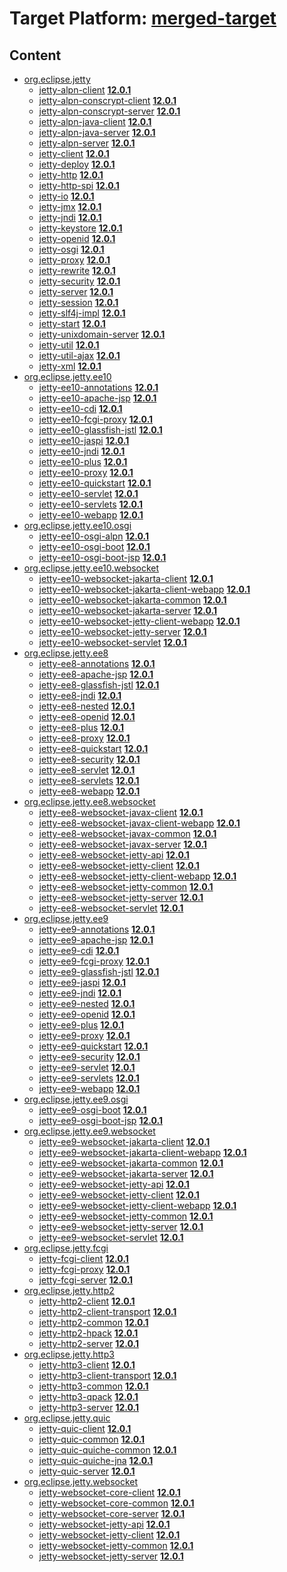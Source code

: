 # Target Platform: [merged-target](https://github.com/eclipse-orbit/orbit-simrel/blob/main/maven-jetty/tp/MavenJetty.target)

## Content
 - [org.eclipse.jetty](https://repo1.maven.org/maven2/org/eclipse/jetty/)
    - [jetty-alpn-client](https://repo1.maven.org/maven2/org/eclipse/jetty/jetty-alpn-client/) **[12.0.1](https://repo1.maven.org/maven2/org/eclipse/jetty/jetty-alpn-client/12.0.1)**
    - [jetty-alpn-conscrypt-client](https://repo1.maven.org/maven2/org/eclipse/jetty/jetty-alpn-conscrypt-client/) **[12.0.1](https://repo1.maven.org/maven2/org/eclipse/jetty/jetty-alpn-conscrypt-client/12.0.1)**
    - [jetty-alpn-conscrypt-server](https://repo1.maven.org/maven2/org/eclipse/jetty/jetty-alpn-conscrypt-server/) **[12.0.1](https://repo1.maven.org/maven2/org/eclipse/jetty/jetty-alpn-conscrypt-server/12.0.1)**
    - [jetty-alpn-java-client](https://repo1.maven.org/maven2/org/eclipse/jetty/jetty-alpn-java-client/) **[12.0.1](https://repo1.maven.org/maven2/org/eclipse/jetty/jetty-alpn-java-client/12.0.1)**
    - [jetty-alpn-java-server](https://repo1.maven.org/maven2/org/eclipse/jetty/jetty-alpn-java-server/) **[12.0.1](https://repo1.maven.org/maven2/org/eclipse/jetty/jetty-alpn-java-server/12.0.1)**
    - [jetty-alpn-server](https://repo1.maven.org/maven2/org/eclipse/jetty/jetty-alpn-server/) **[12.0.1](https://repo1.maven.org/maven2/org/eclipse/jetty/jetty-alpn-server/12.0.1)**
    - [jetty-client](https://repo1.maven.org/maven2/org/eclipse/jetty/jetty-client/) **[12.0.1](https://repo1.maven.org/maven2/org/eclipse/jetty/jetty-client/12.0.1)**
    - [jetty-deploy](https://repo1.maven.org/maven2/org/eclipse/jetty/jetty-deploy/) **[12.0.1](https://repo1.maven.org/maven2/org/eclipse/jetty/jetty-deploy/12.0.1)**
    - [jetty-http](https://repo1.maven.org/maven2/org/eclipse/jetty/jetty-http/) **[12.0.1](https://repo1.maven.org/maven2/org/eclipse/jetty/jetty-http/12.0.1)**
    - [jetty-http-spi](https://repo1.maven.org/maven2/org/eclipse/jetty/jetty-http-spi/) **[12.0.1](https://repo1.maven.org/maven2/org/eclipse/jetty/jetty-http-spi/12.0.1)**
    - [jetty-io](https://repo1.maven.org/maven2/org/eclipse/jetty/jetty-io/) **[12.0.1](https://repo1.maven.org/maven2/org/eclipse/jetty/jetty-io/12.0.1)**
    - [jetty-jmx](https://repo1.maven.org/maven2/org/eclipse/jetty/jetty-jmx/) **[12.0.1](https://repo1.maven.org/maven2/org/eclipse/jetty/jetty-jmx/12.0.1)**
    - [jetty-jndi](https://repo1.maven.org/maven2/org/eclipse/jetty/jetty-jndi/) **[12.0.1](https://repo1.maven.org/maven2/org/eclipse/jetty/jetty-jndi/12.0.1)**
    - [jetty-keystore](https://repo1.maven.org/maven2/org/eclipse/jetty/jetty-keystore/) **[12.0.1](https://repo1.maven.org/maven2/org/eclipse/jetty/jetty-keystore/12.0.1)**
    - [jetty-openid](https://repo1.maven.org/maven2/org/eclipse/jetty/jetty-openid/) **[12.0.1](https://repo1.maven.org/maven2/org/eclipse/jetty/jetty-openid/12.0.1)**
    - [jetty-osgi](https://repo1.maven.org/maven2/org/eclipse/jetty/jetty-osgi/) **[12.0.1](https://repo1.maven.org/maven2/org/eclipse/jetty/jetty-osgi/12.0.1)**
    - [jetty-proxy](https://repo1.maven.org/maven2/org/eclipse/jetty/jetty-proxy/) **[12.0.1](https://repo1.maven.org/maven2/org/eclipse/jetty/jetty-proxy/12.0.1)**
    - [jetty-rewrite](https://repo1.maven.org/maven2/org/eclipse/jetty/jetty-rewrite/) **[12.0.1](https://repo1.maven.org/maven2/org/eclipse/jetty/jetty-rewrite/12.0.1)**
    - [jetty-security](https://repo1.maven.org/maven2/org/eclipse/jetty/jetty-security/) **[12.0.1](https://repo1.maven.org/maven2/org/eclipse/jetty/jetty-security/12.0.1)**
    - [jetty-server](https://repo1.maven.org/maven2/org/eclipse/jetty/jetty-server/) **[12.0.1](https://repo1.maven.org/maven2/org/eclipse/jetty/jetty-server/12.0.1)**
    - [jetty-session](https://repo1.maven.org/maven2/org/eclipse/jetty/jetty-session/) **[12.0.1](https://repo1.maven.org/maven2/org/eclipse/jetty/jetty-session/12.0.1)**
    - [jetty-slf4j-impl](https://repo1.maven.org/maven2/org/eclipse/jetty/jetty-slf4j-impl/) **[12.0.1](https://repo1.maven.org/maven2/org/eclipse/jetty/jetty-slf4j-impl/12.0.1)**
    - [jetty-start](https://repo1.maven.org/maven2/org/eclipse/jetty/jetty-start/) **[12.0.1](https://repo1.maven.org/maven2/org/eclipse/jetty/jetty-start/12.0.1)**
    - [jetty-unixdomain-server](https://repo1.maven.org/maven2/org/eclipse/jetty/jetty-unixdomain-server/) **[12.0.1](https://repo1.maven.org/maven2/org/eclipse/jetty/jetty-unixdomain-server/12.0.1)**
    - [jetty-util](https://repo1.maven.org/maven2/org/eclipse/jetty/jetty-util/) **[12.0.1](https://repo1.maven.org/maven2/org/eclipse/jetty/jetty-util/12.0.1)**
    - [jetty-util-ajax](https://repo1.maven.org/maven2/org/eclipse/jetty/jetty-util-ajax/) **[12.0.1](https://repo1.maven.org/maven2/org/eclipse/jetty/jetty-util-ajax/12.0.1)**
    - [jetty-xml](https://repo1.maven.org/maven2/org/eclipse/jetty/jetty-xml/) **[12.0.1](https://repo1.maven.org/maven2/org/eclipse/jetty/jetty-xml/12.0.1)**
 - [org.eclipse.jetty.ee10](https://repo1.maven.org/maven2/org/eclipse/jetty/ee10/)
    - [jetty-ee10-annotations](https://repo1.maven.org/maven2/org/eclipse/jetty/ee10/jetty-ee10-annotations/) **[12.0.1](https://repo1.maven.org/maven2/org/eclipse/jetty/ee10/jetty-ee10-annotations/12.0.1)**
    - [jetty-ee10-apache-jsp](https://repo1.maven.org/maven2/org/eclipse/jetty/ee10/jetty-ee10-apache-jsp/) **[12.0.1](https://repo1.maven.org/maven2/org/eclipse/jetty/ee10/jetty-ee10-apache-jsp/12.0.1)**
    - [jetty-ee10-cdi](https://repo1.maven.org/maven2/org/eclipse/jetty/ee10/jetty-ee10-cdi/) **[12.0.1](https://repo1.maven.org/maven2/org/eclipse/jetty/ee10/jetty-ee10-cdi/12.0.1)**
    - [jetty-ee10-fcgi-proxy](https://repo1.maven.org/maven2/org/eclipse/jetty/ee10/jetty-ee10-fcgi-proxy/) **[12.0.1](https://repo1.maven.org/maven2/org/eclipse/jetty/ee10/jetty-ee10-fcgi-proxy/12.0.1)**
    - [jetty-ee10-glassfish-jstl](https://repo1.maven.org/maven2/org/eclipse/jetty/ee10/jetty-ee10-glassfish-jstl/) **[12.0.1](https://repo1.maven.org/maven2/org/eclipse/jetty/ee10/jetty-ee10-glassfish-jstl/12.0.1)**
    - [jetty-ee10-jaspi](https://repo1.maven.org/maven2/org/eclipse/jetty/ee10/jetty-ee10-jaspi/) **[12.0.1](https://repo1.maven.org/maven2/org/eclipse/jetty/ee10/jetty-ee10-jaspi/12.0.1)**
    - [jetty-ee10-jndi](https://repo1.maven.org/maven2/org/eclipse/jetty/ee10/jetty-ee10-jndi/) **[12.0.1](https://repo1.maven.org/maven2/org/eclipse/jetty/ee10/jetty-ee10-jndi/12.0.1)**
    - [jetty-ee10-plus](https://repo1.maven.org/maven2/org/eclipse/jetty/ee10/jetty-ee10-plus/) **[12.0.1](https://repo1.maven.org/maven2/org/eclipse/jetty/ee10/jetty-ee10-plus/12.0.1)**
    - [jetty-ee10-proxy](https://repo1.maven.org/maven2/org/eclipse/jetty/ee10/jetty-ee10-proxy/) **[12.0.1](https://repo1.maven.org/maven2/org/eclipse/jetty/ee10/jetty-ee10-proxy/12.0.1)**
    - [jetty-ee10-quickstart](https://repo1.maven.org/maven2/org/eclipse/jetty/ee10/jetty-ee10-quickstart/) **[12.0.1](https://repo1.maven.org/maven2/org/eclipse/jetty/ee10/jetty-ee10-quickstart/12.0.1)**
    - [jetty-ee10-servlet](https://repo1.maven.org/maven2/org/eclipse/jetty/ee10/jetty-ee10-servlet/) **[12.0.1](https://repo1.maven.org/maven2/org/eclipse/jetty/ee10/jetty-ee10-servlet/12.0.1)**
    - [jetty-ee10-servlets](https://repo1.maven.org/maven2/org/eclipse/jetty/ee10/jetty-ee10-servlets/) **[12.0.1](https://repo1.maven.org/maven2/org/eclipse/jetty/ee10/jetty-ee10-servlets/12.0.1)**
    - [jetty-ee10-webapp](https://repo1.maven.org/maven2/org/eclipse/jetty/ee10/jetty-ee10-webapp/) **[12.0.1](https://repo1.maven.org/maven2/org/eclipse/jetty/ee10/jetty-ee10-webapp/12.0.1)**
 - [org.eclipse.jetty.ee10.osgi](https://repo1.maven.org/maven2/org/eclipse/jetty/ee10/osgi/)
    - [jetty-ee10-osgi-alpn](https://repo1.maven.org/maven2/org/eclipse/jetty/ee10/osgi/jetty-ee10-osgi-alpn/) **[12.0.1](https://repo1.maven.org/maven2/org/eclipse/jetty/ee10/osgi/jetty-ee10-osgi-alpn/12.0.1)**
    - [jetty-ee10-osgi-boot](https://repo1.maven.org/maven2/org/eclipse/jetty/ee10/osgi/jetty-ee10-osgi-boot/) **[12.0.1](https://repo1.maven.org/maven2/org/eclipse/jetty/ee10/osgi/jetty-ee10-osgi-boot/12.0.1)**
    - [jetty-ee10-osgi-boot-jsp](https://repo1.maven.org/maven2/org/eclipse/jetty/ee10/osgi/jetty-ee10-osgi-boot-jsp/) **[12.0.1](https://repo1.maven.org/maven2/org/eclipse/jetty/ee10/osgi/jetty-ee10-osgi-boot-jsp/12.0.1)**
 - [org.eclipse.jetty.ee10.websocket](https://repo1.maven.org/maven2/org/eclipse/jetty/ee10/websocket/)
    - [jetty-ee10-websocket-jakarta-client](https://repo1.maven.org/maven2/org/eclipse/jetty/ee10/websocket/jetty-ee10-websocket-jakarta-client/) **[12.0.1](https://repo1.maven.org/maven2/org/eclipse/jetty/ee10/websocket/jetty-ee10-websocket-jakarta-client/12.0.1)**
    - [jetty-ee10-websocket-jakarta-client-webapp](https://repo1.maven.org/maven2/org/eclipse/jetty/ee10/websocket/jetty-ee10-websocket-jakarta-client-webapp/) **[12.0.1](https://repo1.maven.org/maven2/org/eclipse/jetty/ee10/websocket/jetty-ee10-websocket-jakarta-client-webapp/12.0.1)**
    - [jetty-ee10-websocket-jakarta-common](https://repo1.maven.org/maven2/org/eclipse/jetty/ee10/websocket/jetty-ee10-websocket-jakarta-common/) **[12.0.1](https://repo1.maven.org/maven2/org/eclipse/jetty/ee10/websocket/jetty-ee10-websocket-jakarta-common/12.0.1)**
    - [jetty-ee10-websocket-jakarta-server](https://repo1.maven.org/maven2/org/eclipse/jetty/ee10/websocket/jetty-ee10-websocket-jakarta-server/) **[12.0.1](https://repo1.maven.org/maven2/org/eclipse/jetty/ee10/websocket/jetty-ee10-websocket-jakarta-server/12.0.1)**
    - [jetty-ee10-websocket-jetty-client-webapp](https://repo1.maven.org/maven2/org/eclipse/jetty/ee10/websocket/jetty-ee10-websocket-jetty-client-webapp/) **[12.0.1](https://repo1.maven.org/maven2/org/eclipse/jetty/ee10/websocket/jetty-ee10-websocket-jetty-client-webapp/12.0.1)**
    - [jetty-ee10-websocket-jetty-server](https://repo1.maven.org/maven2/org/eclipse/jetty/ee10/websocket/jetty-ee10-websocket-jetty-server/) **[12.0.1](https://repo1.maven.org/maven2/org/eclipse/jetty/ee10/websocket/jetty-ee10-websocket-jetty-server/12.0.1)**
    - [jetty-ee10-websocket-servlet](https://repo1.maven.org/maven2/org/eclipse/jetty/ee10/websocket/jetty-ee10-websocket-servlet/) **[12.0.1](https://repo1.maven.org/maven2/org/eclipse/jetty/ee10/websocket/jetty-ee10-websocket-servlet/12.0.1)**
 - [org.eclipse.jetty.ee8](https://repo1.maven.org/maven2/org/eclipse/jetty/ee8/)
    - [jetty-ee8-annotations](https://repo1.maven.org/maven2/org/eclipse/jetty/ee8/jetty-ee8-annotations/) **[12.0.1](https://repo1.maven.org/maven2/org/eclipse/jetty/ee8/jetty-ee8-annotations/12.0.1)**
    - [jetty-ee8-apache-jsp](https://repo1.maven.org/maven2/org/eclipse/jetty/ee8/jetty-ee8-apache-jsp/) **[12.0.1](https://repo1.maven.org/maven2/org/eclipse/jetty/ee8/jetty-ee8-apache-jsp/12.0.1)**
    - [jetty-ee8-glassfish-jstl](https://repo1.maven.org/maven2/org/eclipse/jetty/ee8/jetty-ee8-glassfish-jstl/) **[12.0.1](https://repo1.maven.org/maven2/org/eclipse/jetty/ee8/jetty-ee8-glassfish-jstl/12.0.1)**
    - [jetty-ee8-jndi](https://repo1.maven.org/maven2/org/eclipse/jetty/ee8/jetty-ee8-jndi/) **[12.0.1](https://repo1.maven.org/maven2/org/eclipse/jetty/ee8/jetty-ee8-jndi/12.0.1)**
    - [jetty-ee8-nested](https://repo1.maven.org/maven2/org/eclipse/jetty/ee8/jetty-ee8-nested/) **[12.0.1](https://repo1.maven.org/maven2/org/eclipse/jetty/ee8/jetty-ee8-nested/12.0.1)**
    - [jetty-ee8-openid](https://repo1.maven.org/maven2/org/eclipse/jetty/ee8/jetty-ee8-openid/) **[12.0.1](https://repo1.maven.org/maven2/org/eclipse/jetty/ee8/jetty-ee8-openid/12.0.1)**
    - [jetty-ee8-plus](https://repo1.maven.org/maven2/org/eclipse/jetty/ee8/jetty-ee8-plus/) **[12.0.1](https://repo1.maven.org/maven2/org/eclipse/jetty/ee8/jetty-ee8-plus/12.0.1)**
    - [jetty-ee8-proxy](https://repo1.maven.org/maven2/org/eclipse/jetty/ee8/jetty-ee8-proxy/) **[12.0.1](https://repo1.maven.org/maven2/org/eclipse/jetty/ee8/jetty-ee8-proxy/12.0.1)**
    - [jetty-ee8-quickstart](https://repo1.maven.org/maven2/org/eclipse/jetty/ee8/jetty-ee8-quickstart/) **[12.0.1](https://repo1.maven.org/maven2/org/eclipse/jetty/ee8/jetty-ee8-quickstart/12.0.1)**
    - [jetty-ee8-security](https://repo1.maven.org/maven2/org/eclipse/jetty/ee8/jetty-ee8-security/) **[12.0.1](https://repo1.maven.org/maven2/org/eclipse/jetty/ee8/jetty-ee8-security/12.0.1)**
    - [jetty-ee8-servlet](https://repo1.maven.org/maven2/org/eclipse/jetty/ee8/jetty-ee8-servlet/) **[12.0.1](https://repo1.maven.org/maven2/org/eclipse/jetty/ee8/jetty-ee8-servlet/12.0.1)**
    - [jetty-ee8-servlets](https://repo1.maven.org/maven2/org/eclipse/jetty/ee8/jetty-ee8-servlets/) **[12.0.1](https://repo1.maven.org/maven2/org/eclipse/jetty/ee8/jetty-ee8-servlets/12.0.1)**
    - [jetty-ee8-webapp](https://repo1.maven.org/maven2/org/eclipse/jetty/ee8/jetty-ee8-webapp/) **[12.0.1](https://repo1.maven.org/maven2/org/eclipse/jetty/ee8/jetty-ee8-webapp/12.0.1)**
 - [org.eclipse.jetty.ee8.websocket](https://repo1.maven.org/maven2/org/eclipse/jetty/ee8/websocket/)
    - [jetty-ee8-websocket-javax-client](https://repo1.maven.org/maven2/org/eclipse/jetty/ee8/websocket/jetty-ee8-websocket-javax-client/) **[12.0.1](https://repo1.maven.org/maven2/org/eclipse/jetty/ee8/websocket/jetty-ee8-websocket-javax-client/12.0.1)**
    - [jetty-ee8-websocket-javax-client-webapp](https://repo1.maven.org/maven2/org/eclipse/jetty/ee8/websocket/jetty-ee8-websocket-javax-client-webapp/) **[12.0.1](https://repo1.maven.org/maven2/org/eclipse/jetty/ee8/websocket/jetty-ee8-websocket-javax-client-webapp/12.0.1)**
    - [jetty-ee8-websocket-javax-common](https://repo1.maven.org/maven2/org/eclipse/jetty/ee8/websocket/jetty-ee8-websocket-javax-common/) **[12.0.1](https://repo1.maven.org/maven2/org/eclipse/jetty/ee8/websocket/jetty-ee8-websocket-javax-common/12.0.1)**
    - [jetty-ee8-websocket-javax-server](https://repo1.maven.org/maven2/org/eclipse/jetty/ee8/websocket/jetty-ee8-websocket-javax-server/) **[12.0.1](https://repo1.maven.org/maven2/org/eclipse/jetty/ee8/websocket/jetty-ee8-websocket-javax-server/12.0.1)**
    - [jetty-ee8-websocket-jetty-api](https://repo1.maven.org/maven2/org/eclipse/jetty/ee8/websocket/jetty-ee8-websocket-jetty-api/) **[12.0.1](https://repo1.maven.org/maven2/org/eclipse/jetty/ee8/websocket/jetty-ee8-websocket-jetty-api/12.0.1)**
    - [jetty-ee8-websocket-jetty-client](https://repo1.maven.org/maven2/org/eclipse/jetty/ee8/websocket/jetty-ee8-websocket-jetty-client/) **[12.0.1](https://repo1.maven.org/maven2/org/eclipse/jetty/ee8/websocket/jetty-ee8-websocket-jetty-client/12.0.1)**
    - [jetty-ee8-websocket-jetty-client-webapp](https://repo1.maven.org/maven2/org/eclipse/jetty/ee8/websocket/jetty-ee8-websocket-jetty-client-webapp/) **[12.0.1](https://repo1.maven.org/maven2/org/eclipse/jetty/ee8/websocket/jetty-ee8-websocket-jetty-client-webapp/12.0.1)**
    - [jetty-ee8-websocket-jetty-common](https://repo1.maven.org/maven2/org/eclipse/jetty/ee8/websocket/jetty-ee8-websocket-jetty-common/) **[12.0.1](https://repo1.maven.org/maven2/org/eclipse/jetty/ee8/websocket/jetty-ee8-websocket-jetty-common/12.0.1)**
    - [jetty-ee8-websocket-jetty-server](https://repo1.maven.org/maven2/org/eclipse/jetty/ee8/websocket/jetty-ee8-websocket-jetty-server/) **[12.0.1](https://repo1.maven.org/maven2/org/eclipse/jetty/ee8/websocket/jetty-ee8-websocket-jetty-server/12.0.1)**
    - [jetty-ee8-websocket-servlet](https://repo1.maven.org/maven2/org/eclipse/jetty/ee8/websocket/jetty-ee8-websocket-servlet/) **[12.0.1](https://repo1.maven.org/maven2/org/eclipse/jetty/ee8/websocket/jetty-ee8-websocket-servlet/12.0.1)**
 - [org.eclipse.jetty.ee9](https://repo1.maven.org/maven2/org/eclipse/jetty/ee9/)
    - [jetty-ee9-annotations](https://repo1.maven.org/maven2/org/eclipse/jetty/ee9/jetty-ee9-annotations/) **[12.0.1](https://repo1.maven.org/maven2/org/eclipse/jetty/ee9/jetty-ee9-annotations/12.0.1)**
    - [jetty-ee9-apache-jsp](https://repo1.maven.org/maven2/org/eclipse/jetty/ee9/jetty-ee9-apache-jsp/) **[12.0.1](https://repo1.maven.org/maven2/org/eclipse/jetty/ee9/jetty-ee9-apache-jsp/12.0.1)**
    - [jetty-ee9-cdi](https://repo1.maven.org/maven2/org/eclipse/jetty/ee9/jetty-ee9-cdi/) **[12.0.1](https://repo1.maven.org/maven2/org/eclipse/jetty/ee9/jetty-ee9-cdi/12.0.1)**
    - [jetty-ee9-fcgi-proxy](https://repo1.maven.org/maven2/org/eclipse/jetty/ee9/jetty-ee9-fcgi-proxy/) **[12.0.1](https://repo1.maven.org/maven2/org/eclipse/jetty/ee9/jetty-ee9-fcgi-proxy/12.0.1)**
    - [jetty-ee9-glassfish-jstl](https://repo1.maven.org/maven2/org/eclipse/jetty/ee9/jetty-ee9-glassfish-jstl/) **[12.0.1](https://repo1.maven.org/maven2/org/eclipse/jetty/ee9/jetty-ee9-glassfish-jstl/12.0.1)**
    - [jetty-ee9-jaspi](https://repo1.maven.org/maven2/org/eclipse/jetty/ee9/jetty-ee9-jaspi/) **[12.0.1](https://repo1.maven.org/maven2/org/eclipse/jetty/ee9/jetty-ee9-jaspi/12.0.1)**
    - [jetty-ee9-jndi](https://repo1.maven.org/maven2/org/eclipse/jetty/ee9/jetty-ee9-jndi/) **[12.0.1](https://repo1.maven.org/maven2/org/eclipse/jetty/ee9/jetty-ee9-jndi/12.0.1)**
    - [jetty-ee9-nested](https://repo1.maven.org/maven2/org/eclipse/jetty/ee9/jetty-ee9-nested/) **[12.0.1](https://repo1.maven.org/maven2/org/eclipse/jetty/ee9/jetty-ee9-nested/12.0.1)**
    - [jetty-ee9-openid](https://repo1.maven.org/maven2/org/eclipse/jetty/ee9/jetty-ee9-openid/) **[12.0.1](https://repo1.maven.org/maven2/org/eclipse/jetty/ee9/jetty-ee9-openid/12.0.1)**
    - [jetty-ee9-plus](https://repo1.maven.org/maven2/org/eclipse/jetty/ee9/jetty-ee9-plus/) **[12.0.1](https://repo1.maven.org/maven2/org/eclipse/jetty/ee9/jetty-ee9-plus/12.0.1)**
    - [jetty-ee9-proxy](https://repo1.maven.org/maven2/org/eclipse/jetty/ee9/jetty-ee9-proxy/) **[12.0.1](https://repo1.maven.org/maven2/org/eclipse/jetty/ee9/jetty-ee9-proxy/12.0.1)**
    - [jetty-ee9-quickstart](https://repo1.maven.org/maven2/org/eclipse/jetty/ee9/jetty-ee9-quickstart/) **[12.0.1](https://repo1.maven.org/maven2/org/eclipse/jetty/ee9/jetty-ee9-quickstart/12.0.1)**
    - [jetty-ee9-security](https://repo1.maven.org/maven2/org/eclipse/jetty/ee9/jetty-ee9-security/) **[12.0.1](https://repo1.maven.org/maven2/org/eclipse/jetty/ee9/jetty-ee9-security/12.0.1)**
    - [jetty-ee9-servlet](https://repo1.maven.org/maven2/org/eclipse/jetty/ee9/jetty-ee9-servlet/) **[12.0.1](https://repo1.maven.org/maven2/org/eclipse/jetty/ee9/jetty-ee9-servlet/12.0.1)**
    - [jetty-ee9-servlets](https://repo1.maven.org/maven2/org/eclipse/jetty/ee9/jetty-ee9-servlets/) **[12.0.1](https://repo1.maven.org/maven2/org/eclipse/jetty/ee9/jetty-ee9-servlets/12.0.1)**
    - [jetty-ee9-webapp](https://repo1.maven.org/maven2/org/eclipse/jetty/ee9/jetty-ee9-webapp/) **[12.0.1](https://repo1.maven.org/maven2/org/eclipse/jetty/ee9/jetty-ee9-webapp/12.0.1)**
 - [org.eclipse.jetty.ee9.osgi](https://repo1.maven.org/maven2/org/eclipse/jetty/ee9/osgi/)
    - [jetty-ee9-osgi-boot](https://repo1.maven.org/maven2/org/eclipse/jetty/ee9/osgi/jetty-ee9-osgi-boot/) **[12.0.1](https://repo1.maven.org/maven2/org/eclipse/jetty/ee9/osgi/jetty-ee9-osgi-boot/12.0.1)**
    - [jetty-ee9-osgi-boot-jsp](https://repo1.maven.org/maven2/org/eclipse/jetty/ee9/osgi/jetty-ee9-osgi-boot-jsp/) **[12.0.1](https://repo1.maven.org/maven2/org/eclipse/jetty/ee9/osgi/jetty-ee9-osgi-boot-jsp/12.0.1)**
 - [org.eclipse.jetty.ee9.websocket](https://repo1.maven.org/maven2/org/eclipse/jetty/ee9/websocket/)
    - [jetty-ee9-websocket-jakarta-client](https://repo1.maven.org/maven2/org/eclipse/jetty/ee9/websocket/jetty-ee9-websocket-jakarta-client/) **[12.0.1](https://repo1.maven.org/maven2/org/eclipse/jetty/ee9/websocket/jetty-ee9-websocket-jakarta-client/12.0.1)**
    - [jetty-ee9-websocket-jakarta-client-webapp](https://repo1.maven.org/maven2/org/eclipse/jetty/ee9/websocket/jetty-ee9-websocket-jakarta-client-webapp/) **[12.0.1](https://repo1.maven.org/maven2/org/eclipse/jetty/ee9/websocket/jetty-ee9-websocket-jakarta-client-webapp/12.0.1)**
    - [jetty-ee9-websocket-jakarta-common](https://repo1.maven.org/maven2/org/eclipse/jetty/ee9/websocket/jetty-ee9-websocket-jakarta-common/) **[12.0.1](https://repo1.maven.org/maven2/org/eclipse/jetty/ee9/websocket/jetty-ee9-websocket-jakarta-common/12.0.1)**
    - [jetty-ee9-websocket-jakarta-server](https://repo1.maven.org/maven2/org/eclipse/jetty/ee9/websocket/jetty-ee9-websocket-jakarta-server/) **[12.0.1](https://repo1.maven.org/maven2/org/eclipse/jetty/ee9/websocket/jetty-ee9-websocket-jakarta-server/12.0.1)**
    - [jetty-ee9-websocket-jetty-api](https://repo1.maven.org/maven2/org/eclipse/jetty/ee9/websocket/jetty-ee9-websocket-jetty-api/) **[12.0.1](https://repo1.maven.org/maven2/org/eclipse/jetty/ee9/websocket/jetty-ee9-websocket-jetty-api/12.0.1)**
    - [jetty-ee9-websocket-jetty-client](https://repo1.maven.org/maven2/org/eclipse/jetty/ee9/websocket/jetty-ee9-websocket-jetty-client/) **[12.0.1](https://repo1.maven.org/maven2/org/eclipse/jetty/ee9/websocket/jetty-ee9-websocket-jetty-client/12.0.1)**
    - [jetty-ee9-websocket-jetty-client-webapp](https://repo1.maven.org/maven2/org/eclipse/jetty/ee9/websocket/jetty-ee9-websocket-jetty-client-webapp/) **[12.0.1](https://repo1.maven.org/maven2/org/eclipse/jetty/ee9/websocket/jetty-ee9-websocket-jetty-client-webapp/12.0.1)**
    - [jetty-ee9-websocket-jetty-common](https://repo1.maven.org/maven2/org/eclipse/jetty/ee9/websocket/jetty-ee9-websocket-jetty-common/) **[12.0.1](https://repo1.maven.org/maven2/org/eclipse/jetty/ee9/websocket/jetty-ee9-websocket-jetty-common/12.0.1)**
    - [jetty-ee9-websocket-jetty-server](https://repo1.maven.org/maven2/org/eclipse/jetty/ee9/websocket/jetty-ee9-websocket-jetty-server/) **[12.0.1](https://repo1.maven.org/maven2/org/eclipse/jetty/ee9/websocket/jetty-ee9-websocket-jetty-server/12.0.1)**
    - [jetty-ee9-websocket-servlet](https://repo1.maven.org/maven2/org/eclipse/jetty/ee9/websocket/jetty-ee9-websocket-servlet/) **[12.0.1](https://repo1.maven.org/maven2/org/eclipse/jetty/ee9/websocket/jetty-ee9-websocket-servlet/12.0.1)**
 - [org.eclipse.jetty.fcgi](https://repo1.maven.org/maven2/org/eclipse/jetty/fcgi/)
    - [jetty-fcgi-client](https://repo1.maven.org/maven2/org/eclipse/jetty/fcgi/jetty-fcgi-client/) **[12.0.1](https://repo1.maven.org/maven2/org/eclipse/jetty/fcgi/jetty-fcgi-client/12.0.1)**
    - [jetty-fcgi-proxy](https://repo1.maven.org/maven2/org/eclipse/jetty/fcgi/jetty-fcgi-proxy/) **[12.0.1](https://repo1.maven.org/maven2/org/eclipse/jetty/fcgi/jetty-fcgi-proxy/12.0.1)**
    - [jetty-fcgi-server](https://repo1.maven.org/maven2/org/eclipse/jetty/fcgi/jetty-fcgi-server/) **[12.0.1](https://repo1.maven.org/maven2/org/eclipse/jetty/fcgi/jetty-fcgi-server/12.0.1)**
 - [org.eclipse.jetty.http2](https://repo1.maven.org/maven2/org/eclipse/jetty/http2/)
    - [jetty-http2-client](https://repo1.maven.org/maven2/org/eclipse/jetty/http2/jetty-http2-client/) **[12.0.1](https://repo1.maven.org/maven2/org/eclipse/jetty/http2/jetty-http2-client/12.0.1)**
    - [jetty-http2-client-transport](https://repo1.maven.org/maven2/org/eclipse/jetty/http2/jetty-http2-client-transport/) **[12.0.1](https://repo1.maven.org/maven2/org/eclipse/jetty/http2/jetty-http2-client-transport/12.0.1)**
    - [jetty-http2-common](https://repo1.maven.org/maven2/org/eclipse/jetty/http2/jetty-http2-common/) **[12.0.1](https://repo1.maven.org/maven2/org/eclipse/jetty/http2/jetty-http2-common/12.0.1)**
    - [jetty-http2-hpack](https://repo1.maven.org/maven2/org/eclipse/jetty/http2/jetty-http2-hpack/) **[12.0.1](https://repo1.maven.org/maven2/org/eclipse/jetty/http2/jetty-http2-hpack/12.0.1)**
    - [jetty-http2-server](https://repo1.maven.org/maven2/org/eclipse/jetty/http2/jetty-http2-server/) **[12.0.1](https://repo1.maven.org/maven2/org/eclipse/jetty/http2/jetty-http2-server/12.0.1)**
 - [org.eclipse.jetty.http3](https://repo1.maven.org/maven2/org/eclipse/jetty/http3/)
    - [jetty-http3-client](https://repo1.maven.org/maven2/org/eclipse/jetty/http3/jetty-http3-client/) **[12.0.1](https://repo1.maven.org/maven2/org/eclipse/jetty/http3/jetty-http3-client/12.0.1)**
    - [jetty-http3-client-transport](https://repo1.maven.org/maven2/org/eclipse/jetty/http3/jetty-http3-client-transport/) **[12.0.1](https://repo1.maven.org/maven2/org/eclipse/jetty/http3/jetty-http3-client-transport/12.0.1)**
    - [jetty-http3-common](https://repo1.maven.org/maven2/org/eclipse/jetty/http3/jetty-http3-common/) **[12.0.1](https://repo1.maven.org/maven2/org/eclipse/jetty/http3/jetty-http3-common/12.0.1)**
    - [jetty-http3-qpack](https://repo1.maven.org/maven2/org/eclipse/jetty/http3/jetty-http3-qpack/) **[12.0.1](https://repo1.maven.org/maven2/org/eclipse/jetty/http3/jetty-http3-qpack/12.0.1)**
    - [jetty-http3-server](https://repo1.maven.org/maven2/org/eclipse/jetty/http3/jetty-http3-server/) **[12.0.1](https://repo1.maven.org/maven2/org/eclipse/jetty/http3/jetty-http3-server/12.0.1)**
 - [org.eclipse.jetty.quic](https://repo1.maven.org/maven2/org/eclipse/jetty/quic/)
    - [jetty-quic-client](https://repo1.maven.org/maven2/org/eclipse/jetty/quic/jetty-quic-client/) **[12.0.1](https://repo1.maven.org/maven2/org/eclipse/jetty/quic/jetty-quic-client/12.0.1)**
    - [jetty-quic-common](https://repo1.maven.org/maven2/org/eclipse/jetty/quic/jetty-quic-common/) **[12.0.1](https://repo1.maven.org/maven2/org/eclipse/jetty/quic/jetty-quic-common/12.0.1)**
    - [jetty-quic-quiche-common](https://repo1.maven.org/maven2/org/eclipse/jetty/quic/jetty-quic-quiche-common/) **[12.0.1](https://repo1.maven.org/maven2/org/eclipse/jetty/quic/jetty-quic-quiche-common/12.0.1)**
    - [jetty-quic-quiche-jna](https://repo1.maven.org/maven2/org/eclipse/jetty/quic/jetty-quic-quiche-jna/) **[12.0.1](https://repo1.maven.org/maven2/org/eclipse/jetty/quic/jetty-quic-quiche-jna/12.0.1)**
    - [jetty-quic-server](https://repo1.maven.org/maven2/org/eclipse/jetty/quic/jetty-quic-server/) **[12.0.1](https://repo1.maven.org/maven2/org/eclipse/jetty/quic/jetty-quic-server/12.0.1)**
 - [org.eclipse.jetty.websocket](https://repo1.maven.org/maven2/org/eclipse/jetty/websocket/)
    - [jetty-websocket-core-client](https://repo1.maven.org/maven2/org/eclipse/jetty/websocket/jetty-websocket-core-client/) **[12.0.1](https://repo1.maven.org/maven2/org/eclipse/jetty/websocket/jetty-websocket-core-client/12.0.1)**
    - [jetty-websocket-core-common](https://repo1.maven.org/maven2/org/eclipse/jetty/websocket/jetty-websocket-core-common/) **[12.0.1](https://repo1.maven.org/maven2/org/eclipse/jetty/websocket/jetty-websocket-core-common/12.0.1)**
    - [jetty-websocket-core-server](https://repo1.maven.org/maven2/org/eclipse/jetty/websocket/jetty-websocket-core-server/) **[12.0.1](https://repo1.maven.org/maven2/org/eclipse/jetty/websocket/jetty-websocket-core-server/12.0.1)**
    - [jetty-websocket-jetty-api](https://repo1.maven.org/maven2/org/eclipse/jetty/websocket/jetty-websocket-jetty-api/) **[12.0.1](https://repo1.maven.org/maven2/org/eclipse/jetty/websocket/jetty-websocket-jetty-api/12.0.1)**
    - [jetty-websocket-jetty-client](https://repo1.maven.org/maven2/org/eclipse/jetty/websocket/jetty-websocket-jetty-client/) **[12.0.1](https://repo1.maven.org/maven2/org/eclipse/jetty/websocket/jetty-websocket-jetty-client/12.0.1)**
    - [jetty-websocket-jetty-common](https://repo1.maven.org/maven2/org/eclipse/jetty/websocket/jetty-websocket-jetty-common/) **[12.0.1](https://repo1.maven.org/maven2/org/eclipse/jetty/websocket/jetty-websocket-jetty-common/12.0.1)**
    - [jetty-websocket-jetty-server](https://repo1.maven.org/maven2/org/eclipse/jetty/websocket/jetty-websocket-jetty-server/) **[12.0.1](https://repo1.maven.org/maven2/org/eclipse/jetty/websocket/jetty-websocket-jetty-server/12.0.1)**
